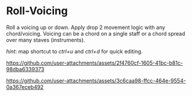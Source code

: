 # Roll-Voicing

 Roll a voicing up or down. Apply drop 2 movement logic with any chord/voicing. 
 Voicing can be a chord on a single staff or a chord spread over many staves (instruments). 

 *hint*: map shortcut to *ctrl+u* and *ctrl+d* for quick editing. 

 
https://github.com/user-attachments/assets/2f4760cf-1605-41bc-b81c-98dba6339373

https://github.com/user-attachments/assets/3c6caa98-ffcc-464e-9554-0a367eceb492





